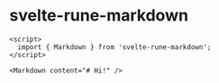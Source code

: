 # svelte-rune-markdown

```svelte
<script>
  import { Markdown } from 'svelte-rune-markdown';
</script>

<Markdown content="# Hi!" />
```
